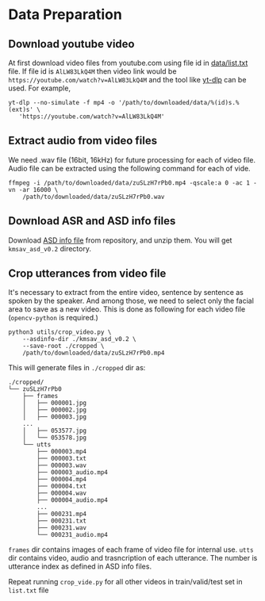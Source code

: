 # Data Preparation

## Download youtube video
At first download video files from youtube.com using file id in
[data/list.txt](data/list.txt) file. If file id is `AlLW83LkQ4M` then video
link would be `https://youtube.com/watch?v=AlLW83LkQ4M` and the tool like
[yt-dlp](https://github.com/yt-dlp/yt-dlp) can be used. For example,

    yt-dlp --no-simulate -f mp4 -o '/path/to/downloaded/data/%(id)s.%(ext)s' \
       'https://youtube.com/watch?v=AlLW83LkQ4M'

## Extract audio from video files

We need .wav file (16bit, 16kHz) for future processing for each of video file.
Audio file can be extracted using the following command for each of vide.

    ffmpeg -i /path/to/downloaded/data/zuSLzH7rPb0.mp4 -qscale:a 0 -ac 1 -vn -ar 16000 \
        /path/to/downloaded/data/zuSLzH7rPb0.wav

## Download ASR and ASD info files
Download [ASD info file](https://github.com/etri/kmsav/releases/download/v0.2.0/kmsav_asd_v0.2.zip)
from repository, and unzip them. You will get `kmsav_asd_v0.2` directory.

## Crop utterances from video file
It's necessary to extract from the entire video, sentence by sentence as spoken
by the speaker. And among those, we need to select only the facial area to save
as a new video. This is done as following for each video file (`opencv-python`
is required.)

    python3 utils/crop_video.py \
        --asdinfo-dir ./kmsav_asd_v0.2 \
        --save-root ./cropped \
        /path/to/downloaded/data/zuSLzH7rPb0.mp4

This will generate files in `./cropped` dir as:

    ./cropped/
    └── zuSLzH7rPb0
        ├── frames
        │   ├── 000001.jpg
        │   ├── 000002.jpg
        │   ├── 000003.jpg
        ...
        │   ├── 053577.jpg
        │   └── 053578.jpg
        └── utts
            ├── 000003.mp4
            ├── 000003.txt
            ├── 000003.wav
            ├── 000003_audio.mp4
            ├── 000004.mp4
            ├── 000004.txt
            ├── 000004.wav
            ├── 000004_audio.mp4
            ...
            ├── 000231.mp4
            ├── 000231.txt
            ├── 000231.wav
            └── 000231_audio.mp4

`frames` dir contains images of each frame of video file for internal use.
`utts` dir contains video, audio and trasncription of each utterance. The
number is utterance index as defined in ASD info files.

Repeat running `crop_vide.py` for all other videos in train/valid/test set in `list.txt` file
